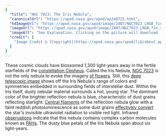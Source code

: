 ```yaml
---
{
  "title": "NGC 7023: The Iris Nebula",
  "canonicalUrl": "https://apod.nasa.gov/apod/ap240725.html",
  "hdImageUrl": "https://apod.nasa.gov/apod/image/2407/NGC7023_LRGB_fin_sig.jpg",
  "imageUrl": "https://apod.nasa.gov/apod/image/2407/NGC7023_LRGB_fin_sig1024.jpg",
  "imageAlt": "See Explanation. Clicking on the picture will download  the highest resolution version available.",
  "credit": [
    "Image Credit & [Copyright](https://apod.nasa.gov/apod/lib/about_apod.html#srapply): [Robert Shepherd](https://www.astrobin.com/users/RobsAstro/)"
  ]
}
---
```


These cosmic clouds have blossomed 1,300 light-years away in the fertile starfields of the [constellation Cepheus](http://hawastsoc.org/deepsky/cep/index.html). Called the Iris Nebula, [NGC 7023](http://www.universetoday.com/17597/ngc-7023-iris-from-the-dust-by-kent-wood/) is not the only nebula to evoke the imagery [of flowers](https://apod.nasa.gov/apod/ap080214.html). Still, this [deep telescopic image](https://www.astrobin.com/0ee94l/) shows off the Iris Nebula's range of colors and symmetries embedded in surrounding fields of interstellar dust. Within the Iris itself, dusty nebular material surrounds a hot, young star. The dominant color of the brighter reflection nebula is blue, characteristic of dust grains reflecting starlight. [Central filaments](http://www.spacetelescope.org/news/heic0915/) of the reflection nebula glow with a faint reddish photoluminescence as some dust grains [effectively convert](http://adsabs.harvard.edu/cgi-bin/nph-bib_query?bibcode=1989ApJ...347L..25W&db_key=AST&high=3bc4bede8e21358) the star's invisible ultraviolet radiation to visible red light. Infrared [observations](http://cdsads.u-strasbg.fr/cgi-bin/nph-bib_query?2000A%26A...354L..17M&db_key=AST&nosetcookie=1) indicate that this nebula contains complex carbon molecules known as [PAHs](https://www.spitzer.caltech.edu/news/feature07-03-spitzer-learns-about-carbons-cosmic-life). The dusty blue petals of the Iris Nebula span about six light-years.
